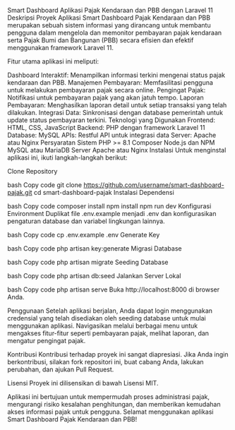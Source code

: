 Smart Dashboard Aplikasi Pajak Kendaraan dan PBB dengan Laravel 11
Deskripsi Proyek
Aplikasi Smart Dashboard Pajak Kendaraan dan PBB merupakan sebuah sistem informasi yang dirancang untuk membantu pengguna dalam mengelola dan memonitor pembayaran pajak kendaraan serta Pajak Bumi dan Bangunan (PBB) secara efisien dan efektif menggunakan framework Laravel 11.

Fitur utama aplikasi ini meliputi:

Dashboard Interaktif: Menampilkan informasi terkini mengenai status pajak kendaraan dan PBB.
Manajemen Pembayaran: Memfasilitasi pengguna untuk melakukan pembayaran pajak secara online.
Pengingat Pajak: Notifikasi untuk pembayaran pajak yang akan jatuh tempo.
Laporan Pembayaran: Menghasilkan laporan detail untuk setiap transaksi yang telah dilakukan.
Integrasi Data: Sinkronisasi dengan database pemerintah untuk update status pembayaran terkini.
Teknologi yang Digunakan
Frontend: HTML, CSS, JavaScript
Backend: PHP dengan framework Laravel 11
Database: MySQL
APIs: Restful API untuk integrasi data
Server: Apache atau Nginx
Persyaratan Sistem
PHP >= 8.1
Composer
Node.js dan NPM
MySQL atau MariaDB
Server Apache atau Nginx
Instalasi
Untuk menginstal aplikasi ini, ikuti langkah-langkah berikut:

Clone Repository

bash
Copy code
git clone https://github.com/username/smart-dashboard-pajak.git
cd smart-dashboard-pajak
Instalasi Dependensi

bash
Copy code
composer install
npm install
npm run dev
Konfigurasi Environment
Duplikat file .env.example menjadi .env dan konfigurasikan pengaturan database dan variabel lingkungan lainnya.

bash
Copy code
cp .env.example .env
Generate Key

bash
Copy code
php artisan key:generate
Migrasi Database

bash
Copy code
php artisan migrate
Seeding Database

bash
Copy code
php artisan db:seed
Jalankan Server Lokal

bash
Copy code
php artisan serve
Buka http://localhost:8000 di browser Anda.

Penggunaan
Setelah aplikasi berjalan, Anda dapat login menggunakan credensial yang telah disediakan oleh seeding database untuk mulai menggunakan aplikasi. Navigasikan melalui berbagai menu untuk mengakses fitur-fitur seperti pembayaran pajak, melihat laporan, dan mengatur pengingat pajak.

Kontribusi
Kontribusi terhadap proyek ini sangat diapresiasi. Jika Anda ingin berkontribusi, silakan fork repositori ini, buat cabang Anda, lakukan perubahan, dan ajukan Pull Request.

Lisensi
Proyek ini dilisensikan di bawah Lisensi MIT.

Aplikasi ini bertujuan untuk mempermudah proses administrasi pajak, mengurangi risiko kesalahan penghitungan, dan memberikan kemudahan akses informasi pajak untuk pengguna. Selamat menggunakan aplikasi Smart Dashboard Pajak Kendaraan dan PBB!

